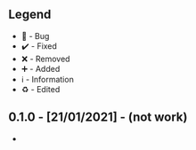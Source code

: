 ## Legend
- 🐛 - Bug
- ✔️ - Fixed
- ❌ - Removed
- ➕ - Added
- ℹ️ - Information
- ♻️ - Edited

## 0.1.0 - [21/01/2021] - (not work)
- 
